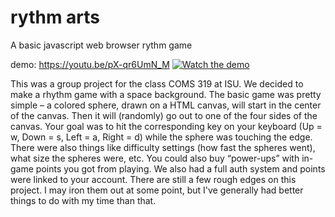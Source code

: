 # rythm arts
A basic javascript web browser rythm game

demo: https://youtu.be/pX-qr6UmN_M 
[![Watch the demo](https://img.youtube.com/vi/pX-qr6UmN_M/maxresdefault.jpg)](https://youtu.be/pX-qr6UmN_M)

This was a group project for the class COMS 319 at ISU. We decided to make a rhythm game with a space background. The basic game was pretty simple – a colored sphere, drawn on a HTML canvas, will start in the center of the canvas. Then it will (randomly) go out to one of the four sides of the canvas. Your goal was to hit the corresponding key on your keyboard (Up = w, Down = s, Left = a, Right = d) while the sphere was touching the edge. There were also things like difficulty settings (how fast the spheres went), what size the spheres were, etc. You could also buy “power-ups” with in-game points you got from playing. We also had a full auth system and points were linked to your account. 
There are still a few rough edges on this project. I may iron them out at some point, but I've generally had better things to do with my time than that.
